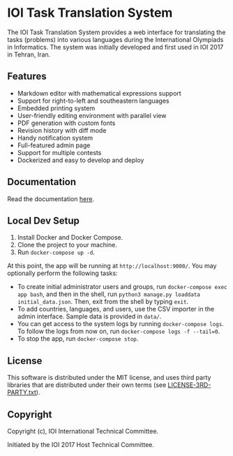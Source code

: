 IOI Task Translation System
===========================

The IOI Task Translation System provides a web interface for translating the tasks (problems) into various languages during the International Olympiads in Informatics. The system was initially developed and first used in IOI 2017 in Tehran, Iran.

Features
--------

* Markdown editor with mathematical expressions support
* Support for right-to-left and southeastern languages
* Embedded printing system
* User-friendly editing environment with parallel view
* PDF generation with custom fonts
* Revision history with diff mode
* Handy notification system
* Full-featured admin page
* Support for multiple contests
* Dockerized and easy to develop and deploy


Documentation
-------------

Read the documentation [here](./docs/README.md).

Local Dev Setup
---------------

1. Install Docker and Docker Compose.
2. Clone the project to your machine.
3. Run `docker-compose up -d`.

At this point, the app will be running at `http://localhost:9000/`. You may optionally perform the following tasks:

* To create initial administrator users and groups, run `docker-compose exec app bash`, and then in the shell, run `python3 manage.py loaddata initial_data.json`. Then, exit from the shell by typing `exit`.
* To add countries, languages, and users, use the CSV importer in the admin interface. Sample data is provided in `data/`.
* You can get access to the system logs by running `docker-compose logs`. To follow the logs from now on, run `docker-compose logs -f --tail=0`.
* To stop the app, run `docker-compose stop`.

License
-------
This software is distributed under the MIT license,
and uses third party libraries that are distributed under their own terms
(see [LICENSE-3RD-PARTY.txt](./LICENSE-3RD-PARTY.txt)).

Copyright
---------
Copyright (c), IOI International Technical Committee.

Initiated by the IOI 2017 Host Technical Committee.
